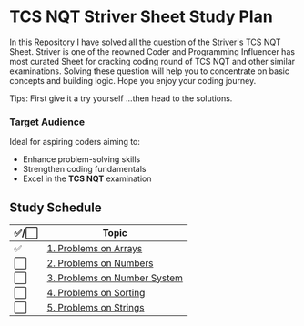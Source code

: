 # TCS NQT Striver Sheet Study Plan

In this Repository I have solved all the question of the Striver's TCS NQT Sheet. Striver is one of the reowned Coder and Programming Influencer has most curated Sheet for cracking coding round of TCS NQT and other similar examinations. Solving these question will help you to concentrate on basic concepts and building logic. Hope you enjoy your coding journey.

Tips: First give it a try yourself ...then head to the solutions.


### Target Audience
Ideal for aspiring coders aiming to:
- Enhance problem-solving skills
- Strengthen coding fundamentals
- Excel in the **TCS NQT** examination

## Study Schedule

| ✅/⬜ | Topic                                   |
|------|-----------------------------------------|
| ✅   | [1. Problems on Arrays](https://github.com/doondigangadhar30/TCS-NQT-Striver-Sheet/tree/main/Problems%20on%20Arrays)           |
| ⬜   | [2. Problems on Numbers](https://github.com/doondigangadhar30/TCS-NQT-Striver-Sheet/tree/main/Problems%20on%20Numbers)         |
| ⬜   | [3. Problems on Number System]() |
| ⬜   | [4. Problems on Sorting]()        |
| ⬜   | [5. Problems on Strings]()        |

